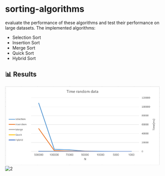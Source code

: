 # sorting-algorithms
evaluate the performance of these algorithms and test their performance on large datasets.
The implemented algorithms:
* Selection Sort
* Insertion Sort
* Merge Sort
* Quick Sort
* Hybrid Sort
## 📊 Results
![1](results/randomData.PNG)
![2](sortedData.PNG)
